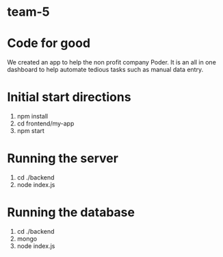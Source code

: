 # team-5

# Code for good 
We created an app to help the non profit company Poder. It is an all in one dashboard to help automate tedious tasks such as manual data entry.

# Initial start directions
1. npm install
2. cd frontend/my-app
3. npm start

# Running the server
1. cd ./backend
2. node index.js

# Running the database
1. cd ./backend
2. mongo
3. node index.js

